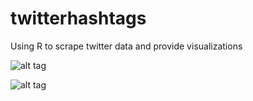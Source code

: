 # twitterhashtags
Using R to scrape twitter data and provide visualizations

![alt tag](http://i.imgur.com/mS0YQMc.png)

![alt tag](http://imgur.com/eG6yKlU)

